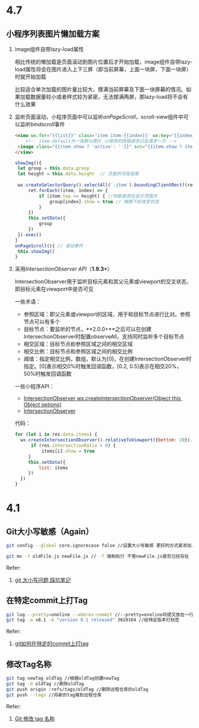 # 4.7

## 小程序列表图片懒加载方案

1. image组件自带lazy-load属性

   相比传统的懒加载是页面滚动到图片位置后才开始加载，image组件自带lazy-load属性将会在图片进入上下三屏（即当前屏幕，上面一块屏，下面一块屏）时就开始加载

   比较适合单次加载的图片量比较大，撑满当前屏幕及下面一块屏幕的情况。如果加载数据量较小或者样式较为紧密，无法撑满两屏，那lazy-load将不会有什么效果

2. 监听页面滚动，小程序页面中可以监听*onPageScroll*，scroll-view组件中可以监听*bindscroll*事件

   ```html
   <view wx:for="{{list}}" class='item item-{{index}}' wx:key="{{index}}">
       <!-- item.default为一张默认图片 小程序的网络请求只会请求一次 -->
   	<image class="{{item.show ? 'active': ''}}" src="{{item.show ? item.src : item.default}}"></image>
   </view>
   ```

   ```js
   showImg(){
   	let group = this.data.group
   	let height = this.data.height  // 页面的可视高度
   	
   	wx.createSelectorQuery().selectAll('.item').boundingClientRect((ret) => {
   	 	ret.forEach((item, index) => {
   	   		if (item.top <= height) { //判断是否在显示范围内
   	     		group[index].show = true // 根据下标改变状态
   	   		}
   	 	})
   	 	this.setData({
   	   		group
   	 	})
   	}).exec()
   }
   onPageScroll(){ // 滚动事件
   	this.showImg()
   }
   ```

3. 采用*IntersectionObserver API*（**1.9.3+**）

   IntersectionObserver用于监听目标元素和其父元素或viewport的交叉状态，即目标元素在viewport中是否可见

   一些术语：

      - 参照区域：即父元素或viewport的区域，用于和目标节点进行比对。参照节点可以有多个
      - 目标节点：要监听的节点，**2.0.0+**之后可以在创建IntersectionObserver时配置observeAll，支持同时监听多个目标节点
      - 相交区域：目标节点和参照区域之间的相交区域 
      - 相交比例：目标节点和参照区域之间的相交比例
      - 阈值：指定相交比例，数组，默认为[0]，在创建IntersectionObserver时指定。[0]表示相交0%时触发回调函数，[0.2, 0.5]表示在相交20%，50%时触发回调函数

   一些小程序API：

      - [IntersectionObserver wx.createIntersectionObserver(Object this, Object options)](https://developers.weixin.qq.com/miniprogram/dev/api/wx.createIntersectionObserver.html)
      - [IntersectionObserver](https://developers.weixin.qq.com/miniprogram/dev/api/IntersectionObserver.html)

   代码：

      ```js
   for (let i in res.data.items) {
      	wx.createIntersectionObserver().relativeToViewport({bottom: 20}).observe('.item-' + i, (res) => {
      		if (res.intersectionRatio > 0) {
      			items[i].show = true
           }
           this.setData({
               list: items
           })
      	})
   }
      ```

# 4.1

## Git大小写敏感（Again）

```bash
git config --global core.ignorecase false //设置大小写敏感 更好的方式是添加.gitconfig

git mv -f oldFile.js newFile.js // -f 强制执行 不管newFile.js是否已经存在
```

Refer:

1. [git 大小写问题 踩坑笔记](https://blog.csdn.net/u013707249/article/details/79135639)

## 在特定commit上打Tag

```bash
git log --pretty=oneline --abbrev-commit //--pretty=oneline将提交放在一行显示 --abbrev-commit仅仅显示前几位
git tag -a v0.1 -m "version 0.1 released" 3628164 //给特定版本打标签
```

Refer:

1. [git如何在特定的commit上打tag](https://1029457926.iteye.com/blog/2336741)

## 修改Tag名称

```bash
git tag newTag oldTag //根据oldTag创建newTag
git tag -d oldTag //删除oldTag
git push origin :refs/tags/oldTag //删除远程仓库的oldTag
git push --tags //将新的tag推到远程仓库
```

Refer:

1. [Git 修改 tag 名称](https://www.iisns.com/p/1097)

